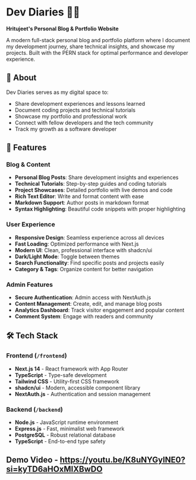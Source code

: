 # Dev Diaries 📝✨

**Hritujeet's Personal Blog & Portfolio Website**

A modern full-stack personal blog and portfolio platform where I document my development journey, share technical insights, and showcase my projects. Built with the PERN stack for optimal performance and developer experience.

## 🌟 About

Dev Diaries serves as my digital space to:
- Share development experiences and lessons learned
- Document coding projects and technical tutorials
- Showcase my portfolio and professional work
- Connect with fellow developers and the tech community
- Track my growth as a software developer

## 🚀 Features

### Blog & Content
- **Personal Blog Posts**: Share development insights and experiences
- **Technical Tutorials**: Step-by-step guides and coding tutorials
- **Project Showcases**: Detailed portfolio with live demos and code
- **Rich Text Editor**: Write and format content with ease
- **Markdown Support**: Author posts in markdown format
- **Syntax Highlighting**: Beautiful code snippets with proper highlighting

### User Experience
- **Responsive Design**: Seamless experience across all devices
- **Fast Loading**: Optimized performance with Next.js
- **Modern UI**: Clean, professional interface with shadcn/ui
- **Dark/Light Mode**: Toggle between themes
- **Search Functionality**: Find specific posts and projects easily
- **Category & Tags**: Organize content for better navigation

### Admin Features
- **Secure Authentication**: Admin access with NextAuth.js
- **Content Management**: Create, edit, and manage blog posts
- **Analytics Dashboard**: Track visitor engagement and popular content
- **Comment System**: Engage with readers and community

## 🛠️ Tech Stack

### Frontend (`/frontend`)
- **Next.js 14** - React framework with App Router
- **TypeScript** - Type-safe development
- **Tailwind CSS** - Utility-first CSS framework  
- **shadcn/ui** - Modern, accessible component library
- **NextAuth.js** - Authentication and session management

### Backend (`/backend`)
- **Node.js** - JavaScript runtime environment
- **Express.js** - Fast, minimalist web framework
- **PostgreSQL** - Robust relational database
- **TypeScript** - End-to-end type safety

## Demo Video - https://youtu.be/K8uNYGyINE0?si=kyTD6aHOxMIXBwDO
